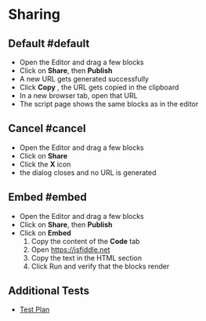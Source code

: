 
# Sharing

## Default #default

* Open the Editor and drag a few blocks
* Click on **Share**, then **Publish**
* A new URL gets generated successfully
* Click **Copy** , the URL gets copied in the clipboard
* In a new browser tab, open that URL
* The script page shows the same blocks as in the editor

## Cancel #cancel

* Open the Editor and drag a few blocks
* Click on **Share**
* Click the **X** icon
* the dialog closes and no URL is generated

## Embed #embed

* Open the Editor and drag a few blocks
* Click on **Share**, then **Publish**
* Click on **Embed**
    1. Copy the content of the **Code** tab
    2. Open https://jsfiddle.net
    3. Copy the text in the HTML section
    4. Click Run and verify that the blocks render

## Additional Tests

* [Test Plan](/testplan)
